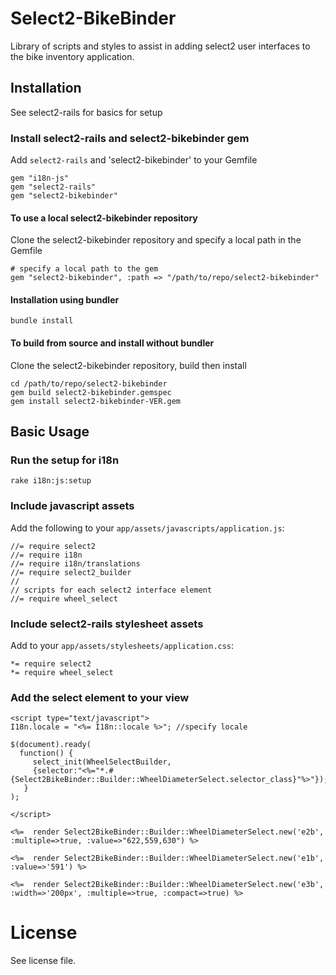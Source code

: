# Select2-BikeBinder

Library of scripts and styles to assist in adding select2 user interfaces to the bike inventory application.

## Installation

See select2-rails for basics for setup

### Install select2-rails and select2-bikebinder gem

Add `select2-rails` and 'select2-bikebinder' to your Gemfile

	gem "i18n-js"
	gem "select2-rails"
	gem "select2-bikebinder"
   	
#### To use a local select2-bikebinder repository

Clone the select2-bikebinder repository and specify a local path in the Gemfile

	# specify a local path to the gem
	gem "select2-bikebinder", :path => "/path/to/repo/select2-bikebinder"

#### Installation using bundler

	bundle install

#### To build from source and install without bundler

Clone the select2-bikebinder repository, build then install

	cd /path/to/repo/select2-bikebinder
	gem build select2-bikebinder.gemspec
	gem install select2-bikebinder-VER.gem

## Basic Usage 


### Run the setup for i18n

	rake i18n:js:setup

### Include javascript assets

Add the following to your `app/assets/javascripts/application.js`:

	//= require select2
	//= require i18n
	//= require i18n/translations
	//= require select2_builder
	//
	// scripts for each select2 interface element
	//= require wheel_select

### Include select2-rails stylesheet assets

Add to your `app/assets/stylesheets/application.css`:

	*= require select2
	*= require wheel_select

### Add the select element to your view

	<script type="text/javascript">
	I18n.locale = "<%= I18n::locale %>"; //specify locale
	     
	$(document).ready(
	  function() { 
	     select_init(WheelSelectBuilder, 
	     {selector:"<%="*.#{Select2BikeBinder::Builder::WheelDiameterSelect.selector_class}"%>"});
	   }
	);
	
	</script>
	
	<%=  render Select2BikeBinder::Builder::WheelDiameterSelect.new('e2b', :multiple=>true, :value=>"622,559,630") %>

	<%=  render Select2BikeBinder::Builder::WheelDiameterSelect.new('e1b', :value=>'591') %>

	<%=  render Select2BikeBinder::Builder::WheelDiameterSelect.new('e3b', :width=>'200px', :multiple=>true, :compact=>true) %>


# License

See license file.


